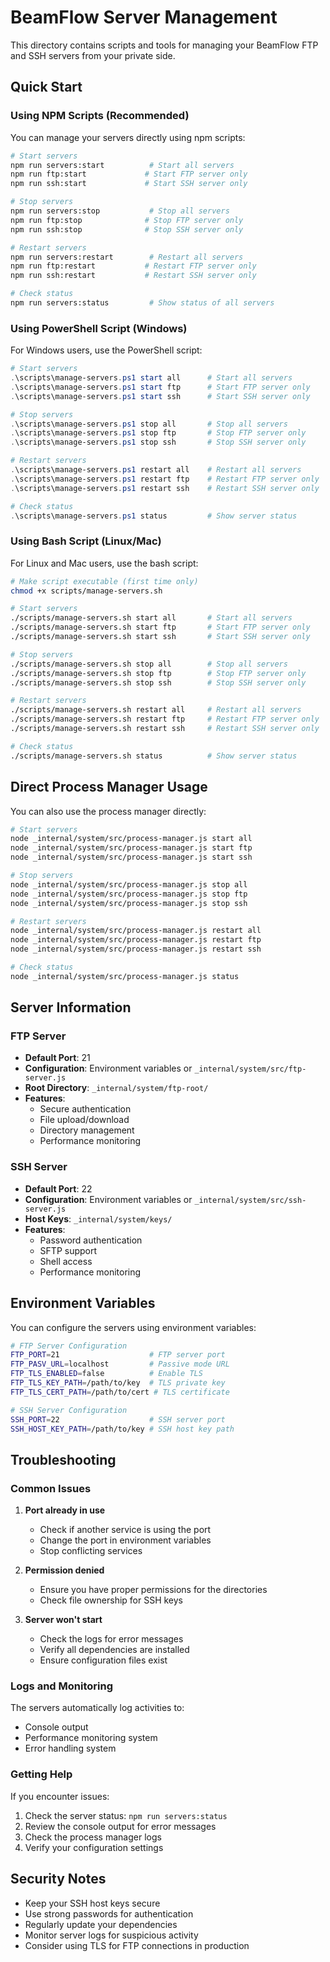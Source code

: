 # BeamFlow Server Management

This directory contains scripts and tools for managing your BeamFlow FTP and SSH servers from your private side.

## Quick Start

### Using NPM Scripts (Recommended)

You can manage your servers directly using npm scripts:

```bash
# Start servers
npm run servers:start          # Start all servers
npm run ftp:start             # Start FTP server only
npm run ssh:start             # Start SSH server only

# Stop servers
npm run servers:stop           # Stop all servers
npm run ftp:stop              # Stop FTP server only
npm run ssh:stop              # Stop SSH server only

# Restart servers
npm run servers:restart        # Restart all servers
npm run ftp:restart           # Restart FTP server only
npm run ssh:restart           # Restart SSH server only

# Check status
npm run servers:status         # Show status of all servers
```

### Using PowerShell Script (Windows)

For Windows users, use the PowerShell script:

```powershell
# Start servers
.\scripts\manage-servers.ps1 start all      # Start all servers
.\scripts\manage-servers.ps1 start ftp      # Start FTP server only
.\scripts\manage-servers.ps1 start ssh      # Start SSH server only

# Stop servers
.\scripts\manage-servers.ps1 stop all       # Stop all servers
.\scripts\manage-servers.ps1 stop ftp       # Stop FTP server only
.\scripts\manage-servers.ps1 stop ssh       # Stop SSH server only

# Restart servers
.\scripts\manage-servers.ps1 restart all    # Restart all servers
.\scripts\manage-servers.ps1 restart ftp    # Restart FTP server only
.\scripts\manage-servers.ps1 restart ssh    # Restart SSH server only

# Check status
.\scripts\manage-servers.ps1 status         # Show server status
```

### Using Bash Script (Linux/Mac)

For Linux and Mac users, use the bash script:

```bash
# Make script executable (first time only)
chmod +x scripts/manage-servers.sh

# Start servers
./scripts/manage-servers.sh start all       # Start all servers
./scripts/manage-servers.sh start ftp       # Start FTP server only
./scripts/manage-servers.sh start ssh       # Start SSH server only

# Stop servers
./scripts/manage-servers.sh stop all        # Stop all servers
./scripts/manage-servers.sh stop ftp        # Stop FTP server only
./scripts/manage-servers.sh stop ssh        # Stop SSH server only

# Restart servers
./scripts/manage-servers.sh restart all     # Restart all servers
./scripts/manage-servers.sh restart ftp     # Restart FTP server only
./scripts/manage-servers.sh restart ssh     # Restart SSH server only

# Check status
./scripts/manage-servers.sh status          # Show server status
```

## Direct Process Manager Usage

You can also use the process manager directly:

```bash
# Start servers
node _internal/system/src/process-manager.js start all
node _internal/system/src/process-manager.js start ftp
node _internal/system/src/process-manager.js start ssh

# Stop servers
node _internal/system/src/process-manager.js stop all
node _internal/system/src/process-manager.js stop ftp
node _internal/system/src/process-manager.js stop ssh

# Restart servers
node _internal/system/src/process-manager.js restart all
node _internal/system/src/process-manager.js restart ftp
node _internal/system/src/process-manager.js restart ssh

# Check status
node _internal/system/src/process-manager.js status
```

## Server Information

### FTP Server
- **Default Port**: 21
- **Configuration**: Environment variables or `_internal/system/src/ftp-server.js`
- **Root Directory**: `_internal/system/ftp-root/`
- **Features**: 
  - Secure authentication
  - File upload/download
  - Directory management
  - Performance monitoring

### SSH Server
- **Default Port**: 22
- **Configuration**: Environment variables or `_internal/system/src/ssh-server.js`
- **Host Keys**: `_internal/system/keys/`
- **Features**:
  - Password authentication
  - SFTP support
  - Shell access
  - Performance monitoring

## Environment Variables

You can configure the servers using environment variables:

```bash
# FTP Server Configuration
FTP_PORT=21                    # FTP server port
FTP_PASV_URL=localhost         # Passive mode URL
FTP_TLS_ENABLED=false          # Enable TLS
FTP_TLS_KEY_PATH=/path/to/key  # TLS private key
FTP_TLS_CERT_PATH=/path/to/cert # TLS certificate

# SSH Server Configuration
SSH_PORT=22                    # SSH server port
SSH_HOST_KEY_PATH=/path/to/key # SSH host key path
```

## Troubleshooting

### Common Issues

1. **Port already in use**
   - Check if another service is using the port
   - Change the port in environment variables
   - Stop conflicting services

2. **Permission denied**
   - Ensure you have proper permissions for the directories
   - Check file ownership for SSH keys

3. **Server won't start**
   - Check the logs for error messages
   - Verify all dependencies are installed
   - Ensure configuration files exist

### Logs and Monitoring

The servers automatically log activities to:
- Console output
- Performance monitoring system
- Error handling system

### Getting Help

If you encounter issues:
1. Check the server status: `npm run servers:status`
2. Review the console output for error messages
3. Check the process manager logs
4. Verify your configuration settings

## Security Notes

- Keep your SSH host keys secure
- Use strong passwords for authentication
- Regularly update your dependencies
- Monitor server logs for suspicious activity
- Consider using TLS for FTP connections in production
